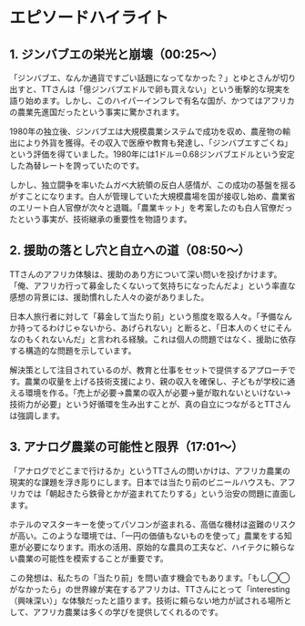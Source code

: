 # エピソードハイライト

## 1. ジンバブエの栄光と崩壊（00:25～）

「ジンバブエ、なんか通貨ですごい話題になってなかった？」とゆとさんが切り出すと、TTさんは「億ジンバブエドルで卵も買えない」という衝撃的な現実を語り始めます。しかし、このハイパーインフレで有名な国が、かつてはアフリカの農業先進国だったという事実に驚かされます。

1980年の独立後、ジンバブエは大規模農業システムで成功を収め、農産物の輸出により外貨を獲得。その収入で医療や教育も発達し、「ジンバブエすごくね」という評価を得ていました。1980年には1ドル＝0.68ジンバブエドルという安定した為替レートを誇っていたのです。

しかし、独立闘争を率いたムガベ大統領の反白人感情が、この成功の基盤を揺るがすことになります。白人が管理していた大規模農場を国が接収し始め、農業省のエリート白人官僚が次々と退職。「農業キット」を考案したのも白人官僚だったという事実が、技術継承の重要性を物語ります。

## 2. 援助の落とし穴と自立への道（08:50～）

TTさんのアフリカ体験は、援助のあり方について深い問いを投げかけます。「俺、アフリカ行って募金したくないって気持ちになったんだよ」という率直な感想の背景には、援助慣れした人々の姿がありました。

日本人旅行者に対して「募金して当たり前」という態度を取る人々。「予備なんか持ってるわけじゃないから、あげられない」と断ると、「日本人のくせにそんなのもくれないんだ」と言われる経験。これは個人の問題ではなく、援助に依存する構造的な問題を示しています。

解決策として注目されているのが、教育と仕事をセットで提供するアプローチです。農業の収量を上げる技術支援により、親の収入を確保し、子どもが学校に通える環境を作る。「売上が必要→農業の収入が必要→量が取れないといけない→技術力が必要」という好循環を生み出すことが、真の自立につながるとTTさんは強調します。

## 3. アナログ農業の可能性と限界（17:01～）

「アナログでどこまで行けるか」というTTさんの問いかけは、アフリカ農業の現実的な課題を浮き彫りにします。日本では当たり前のビニールハウスも、アフリカでは「朝起きたら鉄骨とかが盗まれてたりする」という治安の問題に直面します。

ホテルのマスターキーを使ってパソコンが盗まれる、高価な機材は盗難のリスクが高い。このような環境では、「一円の価値もないものを使って」農業をする知恵が必要になります。雨水の活用、原始的な農具の工夫など、ハイテクに頼らない農業の可能性を模索することが重要です。

この発想は、私たちの「当たり前」を問い直す機会でもあります。「もし◯◯がなかったら」の世界線が実在するアフリカは、TTさんにとって「interesting（興味深い）」な体験だったと語ります。技術に頼らない地力が試される場所として、アフリカ農業は多くの学びを提供してくれるのです。